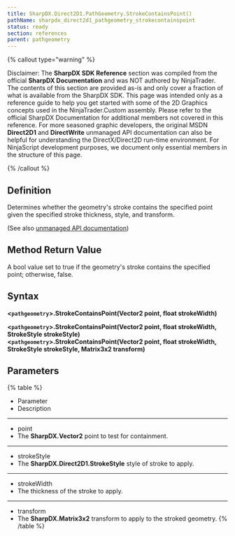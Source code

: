 ```yaml
---
title: SharpDX.Direct2D1.PathGeometry.StrokeContainsPoint()
pathName: sharpdx_direct2d1_pathgeometry_strokecontainspoint
status: ready
section: references
parent: pathgeometry
---
```


{% callout type="warning" %}

Disclaimer: The **SharpDX SDK Reference** section was compiled from the official **SharpDX Documentation** and was NOT authored by NinjaTrader. The contents of this section are provided as-is and only cover a fraction of what is available from the SharpDX SDK. This page was intended only as a reference guide to help you get started with some of the 2D Graphics concepts used in the NinjaTrader.Custom assembly. Please refer to the official SharpDX Documentation for additional members not covered in this reference. For more seasoned graphic developers, the original MSDN **Direct2D1** and **DirectWrite** unmanaged API documentation can also be helpful for understanding the DirectX/Direct2D run-time environment. For NinjaScript development purposes, we document only essential members in the structure of this page.

{% /callout %}

## Definition

Determines whether the geometry's stroke contains the specified point given the specified stroke thickness, style, and transform.

(See also [unmanaged API documentation](http://msdn.microsoft.com/en-us/library/dd316742.aspx))

## Method Return Value

A bool value set to true if the geometry's stroke contains the specified point; otherwise, false.

## Syntax

**<`pathgeometry`>.StrokeContainsPoint(Vector2 point, float strokeWidth)**  

**<`pathgeometry`>.StrokeContainsPoint(Vector2 point, float strokeWidth, StrokeStyle strokeStyle)**  
**<`pathgeometry`>.StrokeContainsPoint(Vector2 point, float strokeWidth, StrokeStyle strokeStyle, Matrix3x2 transform)**

## Parameters

{% table %}

* Parameter
* Description

---

* point
* The **SharpDX.Vector2** point to test for containment.

---

* strokeStyle
* The **SharpDX.Direct2D1.StrokeStyle** style of stroke to apply.

---

* strokeWidth
* The thickness of the stroke to apply.

---

* transform
* The **SharpDX.Matrix3x2** transform to apply to the stroked geometry.
{% /table %}
